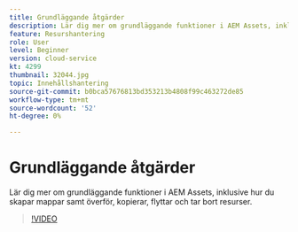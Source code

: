 ```yaml
---
title: Grundläggande åtgärder
description: Lär dig mer om grundläggande funktioner i AEM Assets, inklusive hur du skapar mappar samt överför, kopierar, flyttar och tar bort resurser.
feature: Resurshantering
role: User
level: Beginner
version: cloud-service
kt: 4299
thumbnail: 32044.jpg
topic: Innehållshantering
source-git-commit: b0bca57676813bd353213b4808f99c463272de85
workflow-type: tm+mt
source-wordcount: '52'
ht-degree: 0%

---
```



# Grundläggande åtgärder

Lär dig mer om grundläggande funktioner i AEM Assets, inklusive hur du skapar mappar samt överför, kopierar, flyttar och tar bort resurser.

>[!VIDEO](https://video.tv.adobe.com/v/32044/?quality=12&learn=on&hidetitle=true)